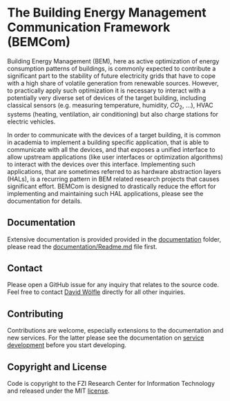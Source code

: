 # The Building Energy Management Communication Framework (BEMCom)
Building Energy Management (BEM), here as active optimization of energy consumption patterns of buildings, is commonly expected to contribute a significant part to the stability of future electricity grids that have to cope with a high share of volatile generation from renewable sources. However, to practically apply such optimization it is necessary to interact with a potentially very diverse set of devices of the target building, including classical sensors (e.g. measuring temperature, humidity, $CO_2$, ...), HVAC systems (heating, ventilation, air conditioning) but also charge stations for electric vehicles.

In order to communicate with the devices of a target building, it is common in academia to implement a building specific application, that is able to communicate with all the devices, and that exposes a unified interface to allow upstream applications (like user interfaces or optimization algorithms) to interact with the devices over this interface. Implementing such applications, that are sometimes referred to as hardware abstraction layers (HALs), is a recurring pattern in BEM related research projects  that causes significant effort. BEMCom is designed to drastically reduce the effort for implementing and maintaining such HAL applications, please see the documentation for details.



## Documentation

Extensive documentation is provided provided in the [documentation](documentation/Readme.md) folder, please read the [documentation/Readme.md](documentation/Readme.md) file first. 



## Contact

Please open a GitHub issue for any inquiry that relates to the source code. Feel free to contact [David Wölfle](https://www.fzi.de/en/about-us/organisation/detail/address/david-woelfle/) directly for all other inquiries.



## Contributing

Contributions are welcome, especially extensions to the documentation and new services. For the latter please see the documentation on [service development](documentation/03_service_development.md) before you start developing.



## Copyright and License

Code is copyright to the FZI Research Center for Information Technology and released under the MIT [license](./LICENSE).